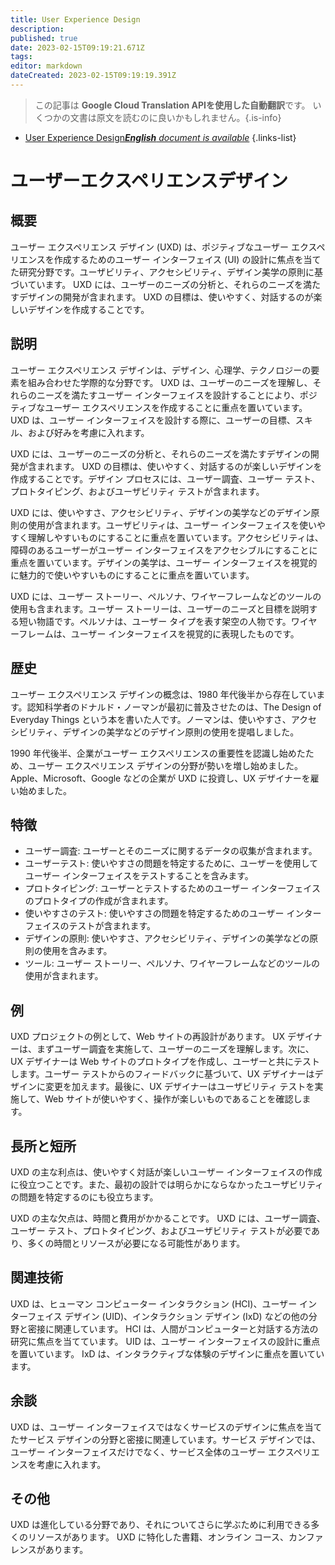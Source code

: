 ```yaml
---
title: User Experience Design
description: 
published: true
date: 2023-02-15T09:19:21.671Z
tags: 
editor: markdown
dateCreated: 2023-02-15T09:19:19.391Z
---
```


> この記事は **Google Cloud Translation APIを使用した自動翻訳**です。
いくつかの文書は原文を読むのに良いかもしれません。{.is-info}



- [User Experience Design***English** document is available*](/en/Knowledge-base/Dictionary/user-experience-design)
{.links-list}


# ユーザーエクスペリエンスデザイン

## 概要
ユーザー エクスペリエンス デザイン (UXD) は、ポジティブなユーザー エクスペリエンスを作成するためのユーザー インターフェイス (UI) の設計に焦点を当てた研究分野です。ユーザビリティ、アクセシビリティ、デザイン美学の原則に基づいています。 UXD には、ユーザーのニーズの分析と、それらのニーズを満たすデザインの開発が含まれます。 UXD の目標は、使いやすく、対話するのが楽しいデザインを作成することです。

## 説明
ユーザー エクスペリエンス デザインは、デザイン、心理学、テクノロジーの要素を組み合わせた学際的な分野です。 UXD は、ユーザーのニーズを理解し、それらのニーズを満たすユーザー インターフェイスを設計することにより、ポジティブなユーザー エクスペリエンスを作成することに重点を置いています。 UXD は、ユーザー インターフェイスを設計する際に、ユーザーの目標、スキル、および好みを考慮に入れます。

UXD には、ユーザーのニーズの分析と、それらのニーズを満たすデザインの開発が含まれます。 UXD の目標は、使いやすく、対話するのが楽しいデザインを作成することです。デザイン プロセスには、ユーザー調査、ユーザー テスト、プロトタイピング、およびユーザビリティ テストが含まれます。

UXD には、使いやすさ、アクセシビリティ、デザインの美学などのデザイン原則の使用が含まれます。ユーザビリティは、ユーザー インターフェイスを使いやすく理解しやすいものにすることに重点を置いています。アクセシビリティは、障碍のあるユーザーがユーザー インターフェイスをアクセシブルにすることに重点を置いています。デザインの美学は、ユーザー インターフェイスを視覚的に魅力的で使いやすいものにすることに重点を置いています。

UXD には、ユーザー ストーリー、ペルソナ、ワイヤーフレームなどのツールの使用も含まれます。ユーザー ストーリーは、ユーザーのニーズと目標を説明する短い物語です。ペルソナは、ユーザー タイプを表す架空の人物です。ワイヤーフレームは、ユーザー インターフェイスを視覚的に表現したものです。

## 歴史
ユーザー エクスペリエンス デザインの概念は、1980 年代後半から存在しています。認知科学者のドナルド・ノーマンが最初に普及させたのは、The Design of Everyday Things という本を書いた人です。ノーマンは、使いやすさ、アクセシビリティ、デザインの美学などのデザイン原則の使用を提唱しました。

1990 年代後半、企業がユーザー エクスペリエンスの重要性を認識し始めたため、ユーザー エクスペリエンス デザインの分野が勢いを増し始めました。 Apple、Microsoft、Google などの企業が UXD に投資し、UX デザイナーを雇い始めました。

## 特徴
- ユーザー調査: ユーザーとそのニーズに関するデータの収集が含まれます。
- ユーザーテスト: 使いやすさの問題を特定するために、ユーザーを使用してユーザー インターフェイスをテストすることを含みます。
- プロトタイピング: ユーザーとテストするためのユーザー インターフェイスのプロトタイプの作成が含まれます。
- 使いやすさのテスト: 使いやすさの問題を特定するためのユーザー インターフェイスのテストが含まれます。
- デザインの原則: 使いやすさ、アクセシビリティ、デザインの美学などの原則の使用を含みます。
- ツール: ユーザー ストーリー、ペルソナ、ワイヤーフレームなどのツールの使用が含まれます。

## 例
UXD プロジェクトの例として、Web サイトの再設計があります。 UX デザイナーは、まずユーザー調査を実施して、ユーザーのニーズを理解します。次に、UX デザイナーは Web サイトのプロトタイプを作成し、ユーザーと共にテストします。ユーザー テストからのフィードバックに基づいて、UX デザイナーはデザインに変更を加えます。最後に、UX デザイナーはユーザビリティ テストを実施して、Web サイトが使いやすく、操作が楽しいものであることを確認します。

## 長所と短所
UXD の主な利点は、使いやすく対話が楽しいユーザー インターフェイスの作成に役立つことです。また、最初の設計では明らかにならなかったユーザビリティの問題を特定するのにも役立ちます。

UXD の主な欠点は、時間と費用がかかることです。 UXD には、ユーザー調査、ユーザー テスト、プロトタイピング、およびユーザビリティ テストが必要であり、多くの時間とリソースが必要になる可能性があります。

## 関連技術
UXD は、ヒューマン コンピューター インタラクション (HCI)、ユーザー インターフェイス デザイン (UID)、インタラクション デザイン (IxD) などの他の分野と密接に関連しています。 HCI は、人間がコンピューターと対話する方法の研究に焦点を当てています。 UID は、ユーザー インターフェイスの設計に重点を置いています。 IxD は、インタラクティブな体験のデザインに重点を置いています。

## 余談
UXD は、ユーザー インターフェイスではなくサービスのデザインに焦点を当てたサービス デザインの分野と密接に関連しています。サービス デザインでは、ユーザー インターフェイスだけでなく、サービス全体のユーザー エクスペリエンスを考慮に入れます。

## その他
UXD は進化している分野であり、それについてさらに学ぶために利用できる多くのリソースがあります。 UXD に特化した書籍、オンライン コース、カンファレンスがあります。